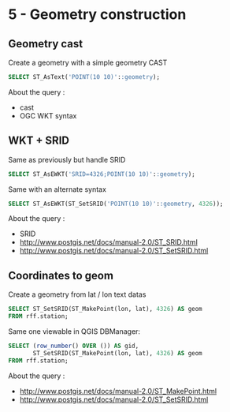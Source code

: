 5 - Geometry construction
=========================

Geometry cast
-------------

Create a geometry with a simple geometry CAST

```SQL
SELECT ST_AsText('POINT(10 10)'::geometry);
```


About the query :
- cast
- OGC WKT syntax 

WKT + SRID
----------

Same as previously but handle SRID

```SQL
SELECT ST_AsEWKT('SRID=4326;POINT(10 10)'::geometry);
```

Same with an alternate syntax
```SQL
SELECT ST_AsEWKT(ST_SetSRID('POINT(10 10)'::geometry, 4326));
```


About the query :
- SRID
- http://www.postgis.net/docs/manual-2.0/ST_SRID.html
- http://www.postgis.net/docs/manual-2.0/ST_SetSRID.html

Coordinates to geom
-------------------

Create a geometry from lat / lon text datas 
 
```SQL
SELECT ST_SetSRID(ST_MakePoint(lon, lat), 4326) AS geom
FROM rff.station;
```

Same one viewable in QGIS DBManager:

```SQL
SELECT (row_number() OVER ()) AS gid,
       ST_SetSRID(ST_MakePoint(lon, lat), 4326) AS geom
FROM rff.station;
```

About the query :
- http://www.postgis.net/docs/manual-2.0/ST_MakePoint.html
- http://www.postgis.net/docs/manual-2.0/ST_SetSRID.html
